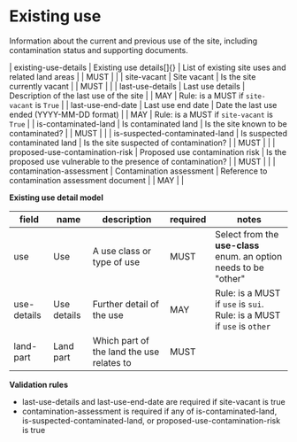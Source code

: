 # Existing use

Information about the current and previous use of the site, including contamination status and supporting documents.


| existing-use-details | Existing use details[]{} | List of existing site uses and related land areas |  | MUST |  |
| site-vacant | Site vacant | Is the site currently vacant |  | MUST |  |
| last-use-details | Last use details | Description of the last use of the site |  | MAY | Rule: is a MUST if `site-vacant` is `True` |
| last-use-end-date | Last use end date | Date the last use ended (YYYY-MM-DD format) |  | MAY | Rule: is a MUST if `site-vacant` is `True` |
| is-contaminated-land | Is contaminated land | Is the site known to be contaminated? |  | MUST |  |
| is-suspected-contaminated-land | Is suspected contaminated land | Is the site suspected of contamination? |  | MUST |  |
| proposed-use-contamination-risk | Proposed use contamination risk | Is the proposed use vulnerable to the presence of contamination? |  | MUST |  |
| contamination-assessment | Contamination assessment | Reference to contamination assessment document |  | MAY |  |


**Existing use detail model**

field | name | description | required | notes
-- | -- | -- | -- | --
use | Use | A use class or type of use | MUST | Select from the **use-class** enum. an option needs to be "other"
use-details | Use details | Further detail of the use | MAY | Rule: is a MUST if `use` is `sui`. Rule: is a MUST if `use` is `other`
land-part | Land part | Which part of the land the use relates to | MUST | 

**Validation rules**

- last-use-details and last-use-end-date are required if site-vacant is true
- contamination-assessment is required if any of is-contaminated-land, is-suspected-contaminated-land, or proposed-use-contamination-risk is true